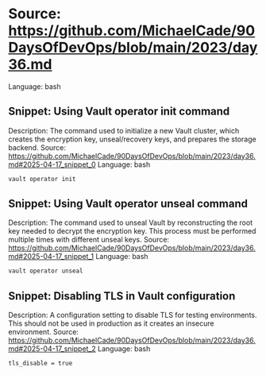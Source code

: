 # Source: https://github.com/MichaelCade/90DaysOfDevOps/blob/main/2023/day36.md
Language: bash

## Snippet: Using Vault operator init command
Description: The command used to initialize a new Vault cluster, which creates the encryption key, unseal/recovery keys, and prepares the storage backend.
Source: https://github.com/MichaelCade/90DaysOfDevOps/blob/main/2023/day36.md#2025-04-17_snippet_0
Language: bash

```bash
vault operator init
```

## Snippet: Using Vault operator unseal command
Description: The command used to unseal Vault by reconstructing the root key needed to decrypt the encryption key. This process must be performed multiple times with different unseal keys.
Source: https://github.com/MichaelCade/90DaysOfDevOps/blob/main/2023/day36.md#2025-04-17_snippet_1
Language: bash

```bash
vault operator unseal
```

## Snippet: Disabling TLS in Vault configuration
Description: A configuration setting to disable TLS for testing environments. This should not be used in production as it creates an insecure environment.
Source: https://github.com/MichaelCade/90DaysOfDevOps/blob/main/2023/day36.md#2025-04-17_snippet_2
Language: bash

```bash
tls_disable = true
```